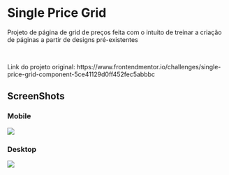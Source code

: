 <h1> Single Price Grid </h1>

<p> Projeto de página de grid de preços feita com o intuito de treinar a criação de páginas a partir de designs pré-existentes </p>
<br>
<p>
 Link do projeto original:
 https://www.frontendmentor.io/challenges/single-price-grid-component-5ce41129d0ff452fec5abbbc
</p> 

<h2> ScreenShots </h2>

<div>
	<h3> Mobile </h3>
	<img src="https://github.com/AugustoRavazoli/single-price-grid/blob/main/screenshots/mobile.png">
	<h3> Desktop </h3>
	<img src="https://github.com/AugustoRavazoli/single-price-grid/blob/main/screenshots/desktop.png">
</div>